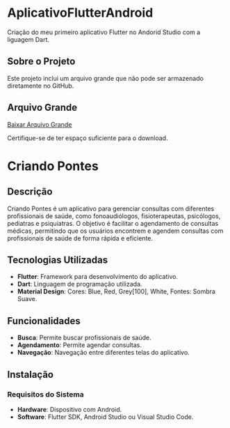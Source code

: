 # AplicativoFlutterAndroid
Criação do meu primeiro aplicativo Flutter no Andorid Studio com a liguagem Dart.

## Sobre o Projeto
Este projeto inclui um arquivo grande que não pode ser armazenado diretamente no GitHub.

## Arquivo Grande
[Baixar Arquivo Grande](https://drive.google.com/drive/folders/1vuDwquL8Blrb0I2XvXcSfFDimgyFCa0C?usp=sharing)

Certifique-se de ter espaço suficiente para o download.

# Criando Pontes

## Descrição
Criando Pontes é um aplicativo para gerenciar consultas com diferentes profissionais de saúde, como fonoaudiólogos, fisioterapeutas, psicólogos, pediatras e psiquiatras. O objetivo é facilitar o agendamento de consultas médicas, permitindo que os usuários encontrem e agendem consultas com profissionais de saúde de forma rápida e eficiente.

## Tecnologias Utilizadas
- **Flutter**: Framework para desenvolvimento do aplicativo.
- **Dart**: Linguagem de programação utilizada.
- **Material Design**: Cores: Blue, Red, Grey[100], White, Fontes: Sombra Suave.

## Funcionalidades
- **Busca**: Permite buscar profissionais de saúde.
- **Agendamento**: Permite agendar consultas.
- **Navegação**: Navegação entre diferentes telas do aplicativo.

## Instalação
### Requisitos do Sistema
- **Hardware**: Dispositivo com Android.
- **Software**: Flutter SDK, Android Studio ou Visual Studio Code.

